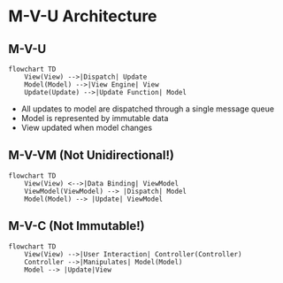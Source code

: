 ﻿# M-V-U Architecture

## M-V-U 
```mermaid
flowchart TD
    View(View) -->|Dispatch| Update
    Model(Model) -->|View Engine| View 
    Update(Update) -->|Update Function| Model    
```
* All updates to model are dispatched through a single message queue
* Model is represented by immutable data
* View updated when model changes

## M-V-VM (Not Unidirectional!)
```mermaid
flowchart TD
    View(View) <-->|Data Binding| ViewModel
    ViewModel(ViewModel) --> |Dispatch| Model
    Model(Model) --> |Update| ViewModel
```
## M-V-C (Not Immutable!)
```mermaid
flowchart TD
    View(View) -->|User Interaction| Controller(Controller)
    Controller -->|Manipulates| Model(Model)
    Model --> |Update|View
```

